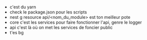 - c'est du yarn
- check le package.json pour les scripts
- nest g resource api/<nom_du_module> est ton meilleur pote
- core c'est les services pour faire fonctionner l'api, genre le logger
- api c'est là où on met les services de foncier public
- t'es bg
